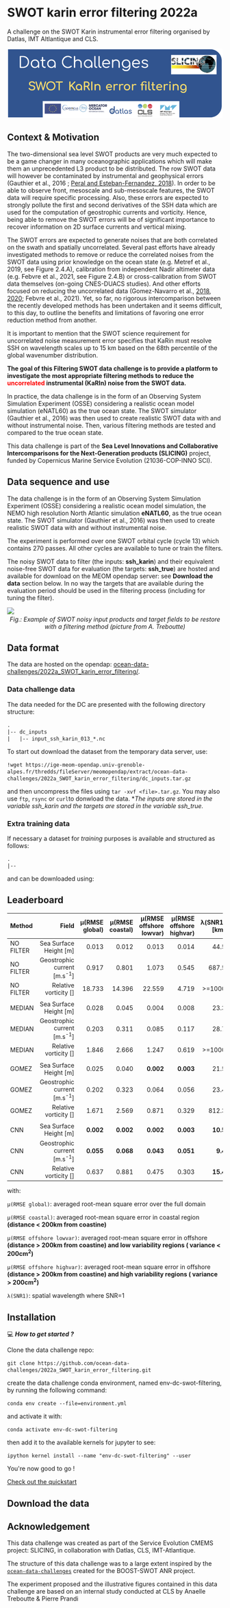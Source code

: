 # SWOT karin error filtering 2022a
A challenge on the SWOT Karin instrumental error filtering organised by Datlas, IMT Altlantique and CLS.


<img src="figures/DC_SWOT_karin_error_filtering-banner.png" />

## Context & Motivation

The two-dimensional sea level SWOT products are very much expected to be a game changer in many oceanographic applications which will make them an unprecedented L3 product to be distributed. The row SWOT data will however be contaminated by instrumental and geophysical errors (Gauthier et al., 2016 ; [Peral and Esteban-Fernandez, 2018](https://ieeexplore.ieee.org/document/8517385/authors#authors)). In order to be able to observe front, mesoscale and sub-mesoscale features, the SWOT data will require specific processing. Also, these errors are expected to strongly pollute the first and second derivatives of the SSH data which are used for the computation of geostrophic currents and vorticity. Hence, being able to remove the SWOT errors will be of significant importance to recover information on 2D surface currents and vertical mixing.  

The SWOT errors are expected to generate noises that are both correlated on the swath and spatially uncorrelated. Several past efforts have already investigated methods to remove or reduce the correlated noises from the SWOT data using prior knowledge on the ocean state (e.g. Metref et al., 2019, see Figure 2.4.A), calibration from independent Nadir altimeter data (e.g. Febvre et al., 2021, see Figure 2.4.B) or cross-calibration from SWOT data themselves (on-going CNES-DUACS studies). And other efforts focused on reducing the uncorrelated data (Gomez-Navarro et al., [2018](https://www.mdpi.com/2072-4292/10/4/599), [2020](https://www.mdpi.com/2072-4292/12/4/734); Febvre et al., 2021). Yet, so far, no rigorous intercomparison between the recently developed methods has been undertaken and it seems difficult, to this day, to outline the benefits and limitations of favoring one error reduction method from another.

It is important to mention that the SWOT science requirement for uncorrelated noise measurement error specifies that KaRin must resolve SSH on wavelength scales up to 15 km based on the 68th percentile of the global wavenumber distribution.

**The goal of this Filtering SWOT data challenge is to provide a platform to investigate the most appropriate filtering methods to reduce the <span style="color:red">uncorrelated</span> instrumental (KaRIn) noise from the SWOT data.** 

In practice, the data challenge is in the form of an Observing System Simulation Experiment (OSSE) considering a realistic ocean model simulation (eNATL60) as the true ocean state. The SWOT simulator (Gauthier et al., 2016) was then used to create realistic SWOT data with and without instrumental noise. Then, various filtering methods are tested and compared to the true ocean state.

This data challenge is part of the **Sea Level Innovations and Collaborative Intercomparisons for the Next-Generation products (SLICING)** project, funded by Copernicus Marine Service Evolution (21036-COP-INNO SCI).  


## Data sequence and use

The data challenge is in the form of an Observing System Simulation Experiment (OSSE) considering a realistic ocean model simulation, the NEMO high resolution North Atlantic simulation **eNATL60**, as the true ocean state. The SWOT simulator (Gauthier et al., 2016) was then used to create realistic SWOT data with and without instrumental noise. 

The experiment is performed over one SWOT orbital cycle (cycle 13) which contains 270 passes. All other cycles are available to tune or train the filters.

The noisy SWOT data to filter (the inputs: **ssh_karin**) and their equivalent noise-free SWOT data for evaluation (the targets: **ssh_true**) are hosted and available for download on the MEOM opendap server: see **Download the data** section below.
In no way the targets that are available during the evaluation period should be used in the filtering process (including for tuning the filter).   


<img src="figures/DC_SWOT_Filtering-data_illustration.png" />
<center><em>Fig.: Example of SWOT noisy input products and target fields to be restore with a filtering method (picture from A. Treboutte)</em></center>


## Data format

The data are hosted on the opendap: [ocean-data-challenges/2022a_SWOT_karin_error_filtering/](https://ige-meom-opendap.univ-grenoble-alpes.fr/thredds/catalog/meomopendap/extract/ocean-data-challenges/2022a_SWOT_karin_error_filtering/catalog.html). 

### Data challenge data

The data needed for the DC are presented with the following directory structure:

```
.
|-- dc_inputs
|   |-- input_ssh_karin_013_*.nc

```


To start out download the dataset from the temporary data server, use:

```shell
!wget https://ige-meom-opendap.univ-grenoble-alpes.fr/thredds/fileServer/meomopendap/extract/ocean-data-challenges/2022a_SWOT_karin_error_filtering/dc_inputs.tar.gz

```
and then uncompress the files using `tar -xvf <file>.tar.gz`. You may also use `ftp`, `rsync` or `curl`to donwload the data.
**The inputs are stored in the variable *ssh_karin* and the targets are stored in the variable *ssh_true.**

### Extra training data

If necessary a dataset for *training* purposes is available and structured as follows:

```
. 
|--  
``` 

and can be downloaded using:


## Leaderboard
| Method   | Field                          |   µ(RMSE global) |   µ(RMSE coastal) |   µ(RMSE offshore lowvar) |   µ(RMSE offshore highvar) |    λ(SNR1) [km] | Reference                  |
|:---------|--------:|-----------------:|----------------------:|------------------------------:|-------------------------------:|-------------------------------:|:---------------------------|
| NO FILTER   | Sea Surface Height [m]|            0.013 |              0.012 |                    0.013 |                     0.014 |                            44.5  |  [demo_benchmark_MEDIAN.ipynb](https://github.com/ocean-data-challenges/2022a_SWOT_karin_error_filtering/blob/main/notebook/demo_benchmark_MEDIAN.ipynb) |
| NO FILTER   | Geostrophic current [m.s<sup>-1</sup>]|            0.917   |        0.801   |                1.073  |                0.545    |                           687.5  |  [demo_benchmark_MEDIAN.ipynb](https://github.com/ocean-data-challenges/2022a_SWOT_karin_error_filtering/blob/main/notebook/demo_benchmark_MEDIAN.ipynb) |
| NO FILTER   | Relative vorticity []|            18.733 |        14.396 |                22.559 |                4.719 |                           >=1000  |  [demo_benchmark_MEDIAN.ipynb](https://github.com/ocean-data-challenges/2022a_SWOT_karin_error_filtering/blob/main/notebook/demo_benchmark_MEDIAN.ipynb) |
| | | | | | | | | |
| MEDIAN   | Sea Surface Height [m]|            0.028 |              0.045 |                    0.004 |                     0.008 |                           23.3 | [demo_benchmark_MEDIAN.ipynb](https://github.com/ocean-data-challenges/2022a_SWOT_karin_error_filtering/blob/main/notebook/demo_benchmark_MEDIAN.ipynb) |
| MEDIAN   | Geostrophic current [m.s<sup>-1</sup>]|            0.203   |        0.311   |                0.085  |                0.117    |                           28.7 | [demo_benchmark_MEDIAN.ipynb](https://github.com/ocean-data-challenges/2022a_SWOT_karin_error_filtering/blob/main/notebook/demo_benchmark_MEDIAN.ipynb) |
| MEDIAN   | Relative vorticity []|            1.846 |        2.666 |                1.247 |                0.619 |                          >=1000   | [demo_benchmark_MEDIAN.ipynb](https://github.com/ocean-data-challenges/2022a_SWOT_karin_error_filtering/blob/main/notebook/demo_benchmark_MEDIAN.ipynb) |
| | | | | | | | | |
| GOMEZ    | Sea Surface Height [m]|            0.025 |             0.040 |                    **0.002** |                     **0.003** |                             21.5 | [demo_benchmark_GOMEZ.ipynb](https://github.com/ocean-data-challenges/2022a_SWOT_karin_error_filtering/blob/main/notebook/demo_benchmark_GOMEZ.ipynb) |
| GOMEZ    | Geostrophic current [m.s<sup>-1</sup>]|       0.202   |        0.323   |                0.064  |                0.056   |                            23.4 | [demo_benchmark_GOMEZ.ipynb](https://github.com/ocean-data-challenges/2022a_SWOT_karin_error_filtering/blob/main/notebook/demo_benchmark_GOMEZ.ipynb) |
| GOMEZ    | Relative vorticity []|       1.671 |        2.569 |                0.871 |                0.329 |                          812.3 | [demo_benchmark_GOMEZ.ipynb](https://github.com/ocean-data-challenges/2022a_SWOT_karin_error_filtering/blob/main/notebook/demo_benchmark_GOMEZ.ipynb) |
| | | | | | | | | |
| CNN      | Sea Surface Height [m]|           **0.002** |            **0.002** |                    **0.002** |                     **0.003** |                           **10.5** | [demo_benchmark_CNN.ipynb](https://github.com/ocean-data-challenges/2022a_SWOT_karin_error_filtering/blob/main/notebook/demo_benchmark_CNN.ipynb) |
| CNN      | Geostrophic current [m.s<sup>-1</sup>]|       **0.055**  |        **0.068**  |               **0.043**   |                 **0.051**   |                           **9.4** | [demo_benchmark_CNN.ipynb](https://github.com/ocean-data-challenges/2022a_SWOT_karin_error_filtering/blob/main/notebook/demo_benchmark_CNN.ipynb) |
| CNN      | Relative vorticity []|       0.637 |        0.881 |               0.475 |                 0.303 |                           **15.4** | [demo_benchmark_CNN.ipynb](https://github.com/ocean-data-challenges/2022a_SWOT_karin_error_filtering/blob/main/notebook/demo_benchmark_CNN.ipynb) |

with:

 `µ(RMSE global)`: averaged root-mean square error over the full domain
 
 `µ(RMSE coastal)`: averaged root-mean square error in coastal region __(distance < 200km from coastine)__
 
 `µ(RMSE offshore lowvar)`: averaged root-mean square error in offshore __(distance > 200km from coastine) and low variability regions ( variance < 200cm<sup>2</sup>)__
 
 `µ(RMSE offshore highvar)`: averaged root-mean square error in offshore __(distance > 200km from coastine) and high variability regions ( variance > 200cm<sup>2</sup>)__
 
 `λ(SNR1)`: spatial wavelength where SNR=1



## Installation
:computer: _**How to get started ?**_

Clone the data challenge repo: 
```
git clone https://github.com/ocean-data-challenges/2022a_SWOT_karin_error_filtering.git
```
create the data challenge conda environment, named env-dc-swot-filtering, by running the following command:
```
conda env create --file=environment.yml 
```
and activate it with:

```
conda activate env-dc-swot-filtering
```
then add it to the available kernels for jupyter to see: 
```
ipython kernel install --name "env-dc-swot-filtering" --user
```

You're now good to go !

[Check out the quickstart](quickstart.ipynb)


## Download the data




## Acknowledgement

This data challenge was created as part of the Service Evolution CMEMS project: SLICING, in collaboration with Datlas, CLS, IMT-Atlantique.

The structure of this data challenge was to a large extent inspired by the [`ocean-data-challenges`](https://github.com/ocean-data-challenges) created for the BOOST-SWOT ANR project.

The experiment proposed and the illustrative figures contained in this data challenge are based on an internal study conducted at CLS by Anaelle Treboutte & Pierre Prandi



